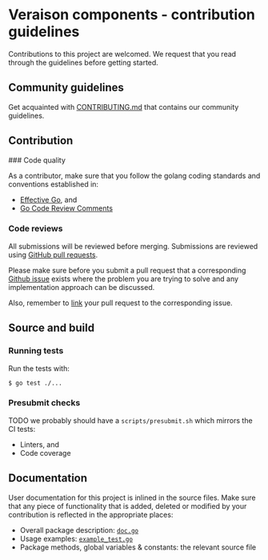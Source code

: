 # Veraison components - contribution guidelines

Contributions to this project are welcomed. We request that you read through
the guidelines before getting started.

## Community guidelines

Get acquainted with [CONTRIBUTING.md](CONTRIBUTING.md) that contains our
community guidelines.

## Contribution

### Code quality

As a contributor, make sure that you follow the golang coding standards and
conventions established in:
* [Effective Go](https://golang.org/doc/effective_go.html), and
* [Go Code Review Comments](https://github.com/golang/go/wiki/CodeReviewComments)

### Code reviews

All submissions will be reviewed before merging. Submissions are reviewed
using
[GitHub pull requests](https://help.github.com/articles/about-pull-requests/).

Please make sure before you submit a pull request that a corresponding
[Github issue](https://docs.github.com/en/free-pro-team@latest/github/managing-your-work-on-github/about-issues)
exists where the problem you are trying to solve and any implementation approach can be discussed.

Also, remember to
[link](https://docs.github.com/en/free-pro-team@latest/github/managing-your-work-on-github/linking-a-pull-request-to-an-issue)
your pull request to the corresponding issue.

## Source and build

### Running tests

Run the tests with:

```text
$ go test ./...
```

### Presubmit checks

TODO we probably should have a `scripts/presubmit.sh` which mirrors the CI tests:
* Linters, and
* Code coverage

## Documentation

User documentation for this project is inlined in the source files. Make sure
that any piece of functionality that is added, deleted or modified by your
contribution is reflected in the appropriate places:
* Overall package description: [`doc.go`](doc.go)
* Usage examples: [`example_test.go`](example_test.go)
* Package methods, global variables & constants: the relevant source file
